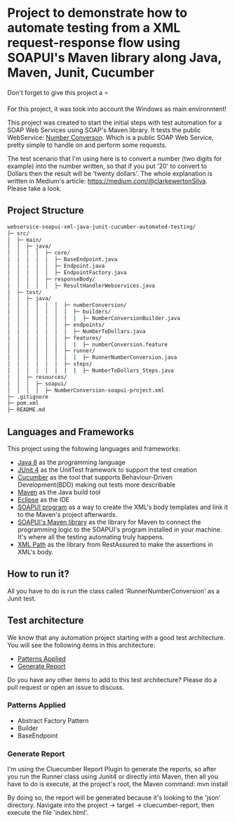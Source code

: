 # Project to demonstrate how to automate testing from a XML request-response flow using SOAPUI's Maven library along Java, Maven, Junit, Cucumber

Don't forget to give this project a ⭐

For this project, it was took into account the Windows as main environment! 

This project was created to start the initial steps with test automation for a SOAP Web Services using SOAP's Maven library. It tests the public WebService: [Number Converson](https://www.dataaccess.com/webservicesserver/NumberConversion.wso?wsdl). Which is a public SOAP Web Service, pretty simple to handle on and perform some requests.

The test scenario that I'm using here is to convert a number (two digits for example) into the number written, so that if you put '20' to convert to Dollars then the result will be 'twenty dollars'. The whole explanation is written in Medium's article: https://medium.com/@clarkewertonSilva. Please take a look.

## Project Structure
```bash
webservice-soapui-xml-java-junit-cucumber-automated-testing/
├─ src/
│  ├─ main/
│  │  ├─ java/
│  │  │  │  ├─ core/
│  │  │  │  │  ├─ BaseEndpoint.java
│  │  │  │  │  ├─ Endpoint.java
│  │  │  │  │  ├─ EndpointFactory.java
│  │  │  │  ├─ responseBody/
│  │  │  │  │  ├─ ResultHandlerWebservices.java
│  ├─ test/
│  │  ├─ java/
│  │  │  │  │  │  ├─ numberConversion/
│  │  │  │  │  │  │  ├─ builders/
│  │  │  │  │  │  │  |  ├─ NumberConversionBuilder.java
│  │  │  │  │  │  ├─ endpoints/
│  │  │  │  │  │  │  ├─ NumberToDollars.java
│  │  │  │  │  │  ├─ features/
│  │  │  │  │  │  │  |  ├─ numberConversion.feature
│  │  │  │  │  │  ├─ runner/
│  │  │  │  │  │  │  |  ├─ RunnerNumberConversion.java
│  │  │  │  │  │  ├─ steps/
│  │  │  │  │  │  │  |  ├─ NumberToDollars_Steps.java
│  │  ├─ resources/
│  │  │  ├─ soapui/
│  │  │  │  ├─ NumberConversion-soapui-project.xml
├─ .gitignore
├─ pom.xml
├─ README.md
```

## Languages and Frameworks

This project using the following languages and frameworks:

* [Java 8](https://openjdk.java.net/projects/jdk8/) as the programming language
* [JUnit 4](https://junit.org/junit4/) as the UnitTest framework to support the test creation
* [Cucumber](https://cucumber.io/) as the tool that supports Behaviour-Driven Development(BDD) making out tests more describable
* [Maven](https://maven.apache.org/) as the Java build tool
* [Eclipse](https://www.eclipse.org/) as the IDE
* [SOAPUI program](https://www.soapui.org/) as a way to create the XML's body templates and link it to the Maven's project afterwards.
* [SOAPUI's Maven library](https://www.soapui.org/docs/test-automation/maven/maven-2-x/) as the library for Maven to connect the programming logic to the SOAPUI's program installed in your machine. It's where all the testing automating truly happens.
* [XML Path](https://mvnrepository.com/artifact/io.rest-assured/xml-path/3.0.0) as the library from RestAssured to make the assertions in XML's body.


## How to run it?

All you have to do is run the class called 'RunnerNumberConversion' as a Junit test.

## Test architecture

We know that any automation project starting with a good test architecture.
You will see the following items in this architecture:

* [Patterns Applied](#page-objects-pattern)
* [Generate Report](#generate-report)

Do you have any other items to add to this test architecture? Please do a pull request or open an issue to discuss.

### Patterns Applied
* Abstract Factory Pattern
* Builder
* BaseEndpoint

### Generate Report
I'm using the Cluecumber Report Plugin to generate the reports, so after you run the Runner class using Junit4 or directly into Maven, then all you have to do is execute, at the project's root, the Maven command: mvn install

By doing so, the report will be generated because it's looking to the 'json' directory. Navigate into the project -> target -> cluecumber-report, then execute the file 'index.html'.
